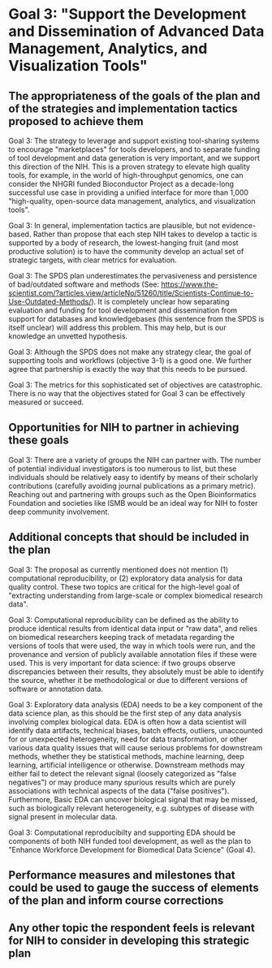 # Goal 3: "Support the Development and Dissemination of Advanced Data Management, Analytics, and Visualization Tools"



##  The appropriateness of the goals of the plan and of the strategies and implementation tactics proposed to achieve them

Goal 3: The strategy to leverage and support existing tool-sharing systems to
encourage "marketplaces" for tools developers, and to separate funding of tool
development and data generation is very important, and we support this direction
of the NIH. This is a proven strategy to elevate high quality tools, for
example, in the world of high-throughput genomics, one can consider the NHGRI
funded Bioconductor Project as a decade-long successful use case in providing a
unified interface for more than 1,000 "high-quality, open-source data
management, analytics, and visualization tools".

Goal 3: In general, implementation tactics are plausible, but not evidence-based.
Rather than propose that each step NIH takes to develop a tactic is supported by
a body of research, the lowest-hanging fruit (and most productive solution) is
to have the community develop an actual set of strategic targets, with clear
metrics for evaluation.

Goal 3: The SPDS plan underestimates the pervasiveness and persistence of
bad/outdated software and methods (See: https://www.the-scientist.com/?articles.view/articleNo/51260/title/Scientists-Continue-to-Use-Outdated-Methods/). It is completely unclear how separating evaluation and
funding for tool development and dissemination from support for databases and knowledgebases (this sentence from the SPDS is itself unclear) will address
this problem. This may help, but is our knowledge an unvetted hypothesis.

Goal 3: Although the SPDS does not make any strategy clear, the goal of
supporting tools and workflows (objective 3-1) is a good one. We further agree
that partnership is exactly the way that this needs to be pursued.

Goal 3: The metrics for this sophisticated set of objectives are catastrophic.
There is no way that the objectives stated for Goal 3 can be effectively
measured or succeed.

## Opportunities for NIH to partner in achieving these goals

Goal 3: There are a variety of groups the NIH can partner with. The number of
potential individual investigators is too numerous to list, but these
individuals should be relatively easy to identify by means of their scholarly
contributions (carefully avoiding journal publications as a primary metric).
Reaching out and partnering with groups such as the Open Bioinformatics
Foundation and societies like ISMB would be an ideal way for NIH to foster deep
community involvement. 

##  Additional concepts that should be included in the plan

Goal 3: The proposal as currently mentioned does not mention (1) computational reproducibility, or (2) exploratory data analysis for data quality control.
These two topics are critical for the high-level goal of "extracting
understanding from large-scale or complex biomedical research data".

Goal 3: Computational reproducibility can be defined as the ability to produce
identical results from identical data input or "raw data", and relies on
biomedical researchers keeping track of metadata regarding the versions of
tools that were used, the way in which tools were run, and the provenance and
version of publicly available annotation files if these were used. This is very
important for data science: if two groups observe discrepancies between their
results, they absolutely must be able to identify the source, whether it be
methodological or due to different versions of software or annotation data.

Goal 3: Exploratory data analysis (EDA) needs to be a key component of the data
science plan, as this should be the first step of any data analysis involving
complex biological data. EDA is often how a data scientist will identify data
artifacts, technical biases, batch effects, outliers, unaccounted for or
unexpected heterogeneity, need for data transformation, or other various data
quality issues that will cause serious problems for downstream methods, whether
they be statistical methods, machine learning, deep learning, artificial
intelligence or otherwise. Downstream methods may either fail to detect the
relevant signal (loosely categorized as "false negatives") or may produce many
spurious results which are purely associations with technical aspects of the
data ("false positives"). Furthermore, Basic EDA can uncover biological signal
that may be missed, such as biologically relevant heterogeneity, e.g. subtypes
of disease with signal present in molecular data.

Goal 3: Computational reproducibilty and supporting EDA should be components of
both NIH funded tool development, as well as the plan to "Enhance Workforce
Development for Biomedical Data Science" (Goal 4).

## Performance measures and milestones that could be used to gauge the success of elements of the plan and inform course corrections



## Any other topic the respondent feels is relevant for NIH to consider in developing this strategic plan
